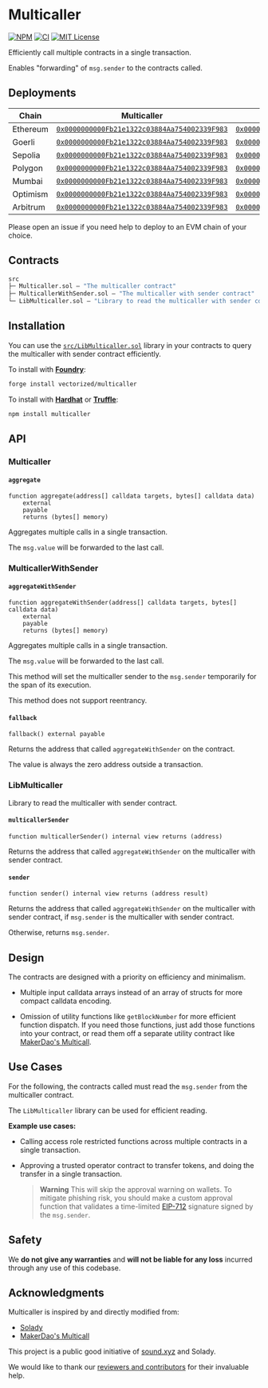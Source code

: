 # Multicaller

[![NPM][npm-shield]][npm-url]
[![CI][ci-shield]][ci-url]
[![MIT License][license-shield]][license-url]

Efficiently call multiple contracts in a single transaction.

Enables "forwarding" of `msg.sender` to the contracts called.

## Deployments

| Chain | Multicaller | MulticallerWithSender |
|---|---|---|
| Ethereum | [`0x0000000000Fb21e1322c03884Aa754002339F983`](https://etherscan.io/address/0x0000000000Fb21e1322c03884Aa754002339F983) | [`0x0000000000D593850Ac7C4ff4D944DD8081abdB1`](https://etherscan.io/address/0x0000000000D593850Ac7C4ff4D944DD8081abdB1) |
| Goerli | [`0x0000000000Fb21e1322c03884Aa754002339F983`](https://goerli.etherscan.io/address/0x0000000000Fb21e1322c03884Aa754002339F983) | [`0x0000000000D593850Ac7C4ff4D944DD8081abdB1`](https://goerli.etherscan.io/address/0x0000000000D593850Ac7C4ff4D944DD8081abdB1) |
| Sepolia | [`0x0000000000Fb21e1322c03884Aa754002339F983`](https://sepolia.etherscan.io/address/0x0000000000Fb21e1322c03884Aa754002339F983) | [`0x0000000000D593850Ac7C4ff4D944DD8081abdB1`](https://sepolia.etherscan.io/address/0x0000000000D593850Ac7C4ff4D944DD8081abdB1) |
| Polygon | [`0x0000000000Fb21e1322c03884Aa754002339F983`](https://polygonscan.com/address/0x0000000000Fb21e1322c03884Aa754002339F983) | [`0x0000000000D593850Ac7C4ff4D944DD8081abdB1`](https://polygonscan.com/address/0x0000000000D593850Ac7C4ff4D944DD8081abdB1) |
| Mumbai | [`0x0000000000Fb21e1322c03884Aa754002339F983`](https://mumbai.polygonscan.com/address/0x0000000000Fb21e1322c03884Aa754002339F983) | [`0x0000000000D593850Ac7C4ff4D944DD8081abdB1`](https://mumbai.polygonscan.com/address/0x0000000000D593850Ac7C4ff4D944DD8081abdB1) |
| Optimism | [`0x0000000000Fb21e1322c03884Aa754002339F983`](https://optimistic.etherscan.io/address/0x0000000000Fb21e1322c03884Aa754002339F983) | [`0x0000000000D593850Ac7C4ff4D944DD8081abdB1`](https://optimistic.etherscan.io/address/0x0000000000D593850Ac7C4ff4D944DD8081abdB1) |
| Arbitrum | [`0x0000000000Fb21e1322c03884Aa754002339F983`](https://arbiscan.io/address/0x0000000000Fb21e1322c03884Aa754002339F983) | [`0x0000000000D593850Ac7C4ff4D944DD8081abdB1`](https://arbiscan.io/address/0x0000000000D593850Ac7C4ff4D944DD8081abdB1) |

Please open an issue if you need help to deploy to an EVM chain of your choice.

## Contracts

```ml
src
├─ Multicaller.sol — "The multicaller contract"
├─ MulticallerWithSender.sol — "The multicaller with sender contract"
└─ LibMulticaller.sol — "Library to read the multicaller with sender contract"
``` 

## Installation

You can use the [`src/LibMulticaller.sol`](./src/LibMulticaller.sol) library in your contracts to query the multicaller with sender contract efficiently.

To install with [**Foundry**](https://github.com/gakonst/foundry):

```sh
forge install vectorized/multicaller
```

To install with [**Hardhat**](https://github.com/nomiclabs/hardhat) or [**Truffle**](https://github.com/trufflesuite/truffle):

```sh
npm install multicaller
```

## API

### Multicaller

#### `aggregate`
```solidity
function aggregate(address[] calldata targets, bytes[] calldata data)
    external
    payable
    returns (bytes[] memory)
```  
Aggregates multiple calls in a single transaction.

The `msg.value` will be forwarded to the last call.

### MulticallerWithSender

#### `aggregateWithSender`
```solidity
function aggregateWithSender(address[] calldata targets, bytes[] calldata data)
    external
    payable
    returns (bytes[] memory)
```  
Aggregates multiple calls in a single transaction.

The `msg.value` will be forwarded to the last call.

This method will set the multicaller sender to the `msg.sender` temporarily for the span of its execution.

This method does not support reentrancy.

#### `fallback`
```solidity
fallback() external payable
```  
Returns the address that called `aggregateWithSender` on the contract.

The value is always the zero address outside a transaction.

### LibMulticaller

Library to read the multicaller with sender contract.

#### `multicallerSender`
```solidity
function multicallerSender() internal view returns (address)
```  
Returns the address that called `aggregateWithSender` on the multicaller with sender contract.

#### `sender`
```solidity
function sender() internal view returns (address result)
```  
Returns the address that called `aggregateWithSender` on the multicaller with sender contract, if `msg.sender` is the multicaller with sender contract.

Otherwise, returns `msg.sender`.

## Design

The contracts are designed with a priority on efficiency and minimalism. 

- Multiple input calldata arrays instead of an array of structs for more compact calldata encoding.

- Omission of utility functions like `getBlockNumber` for more efficient function dispatch. If you need those functions, just add those functions into your contract, or read them off a separate utility contract like [MakerDao's Multicall](https://github.com/makerdao/multicall).

## Use Cases

For the following, the contracts called must read the `msg.sender` from the multicaller contract. 

The `LibMulticaller` library can be used for efficient reading.

**Example use cases:**

- Calling access role restricted functions across multiple contracts in a single transaction. 

- Approving a trusted operator contract to transfer tokens, and doing the transfer in a single transaction. 

  > **Warning** This will skip the approval warning on wallets. To mitigate phishing risk, you should make a custom approval function that validates a time-limited [EIP-712](https://eips.ethereum.org/EIPS/eip-712) signature signed by the `msg.sender`. 

## Safety

We **do not give any warranties** and **will not be liable for any loss** incurred through any use of this codebase.

## Acknowledgments

Multicaller is inspired by and directly modified from:

- [Solady](https://github.com/vectorized/solady)
- [MakerDao's Multicall](https://github.com/makerdao/multicall)

This project is a public good initiative of [sound.xyz](https://sound.xyz) and Solady.

We would like to thank our [reviewers and contributors](credits.txt) for their invaluable help.

[npm-shield]: https://img.shields.io/npm/v/multicaller.svg
[npm-url]: https://www.npmjs.com/package/multicaller

[ci-shield]: https://img.shields.io/github/actions/workflow/status/vectorized/multicaller/ci.yml?label=build&branch=main
[ci-url]: https://github.com/vectorized/multicaller/actions/workflows/ci.yml

[license-shield]: https://img.shields.io/badge/License-MIT-green.svg
[license-url]: https://github.com/vectorized/multicaller/blob/main/LICENSE.txt
 
